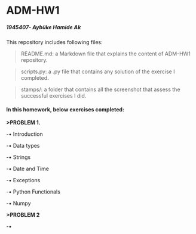 # ADM-HW1
##### 1945407- Aybüke Hamide Ak

This repository includes following files:

> README.md: a Markdown file that explains the content of ADM-HW1 repository.

> scripts.py: a .py file that contains any solution of the exercise I completed. 

> stamps/: a folder that contains all the screenshot that assess the successful exercises I did. 

#### In this homework, below exercises completed:

**>PROBLEM 1.**

-• Introduction

-• Data types

-• Strings

-• Date and Time

-• Exceptions

-• Python Functionals

-• Numpy

**>PROBLEM 2**

-• 



